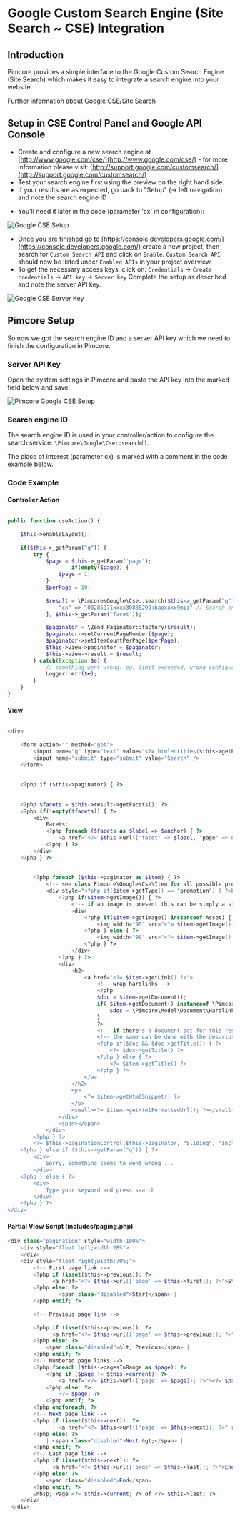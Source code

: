 # Google Custom Search Engine (Site Search ~ CSE) Integration

## Introduction
Pimcore provides a simple interface to the Google Custom Search Engine (Site Search) which 
makes it easy to integrate a search engine into your website. 

[Further information about Google CSE/Site Search](http://www.google.com/cse/)

## Setup in CSE Control Panel and Google API Console
* Create and configure a new search engine at [http://www.google.com/cse/](http://www.google.com/cse/) - 
for more information please visit: [http://support.google.com/customsearch/](http://support.google.com/customsearch/) .
* Test your search engine first using the preview on the right hand side. 
* If your results are as expected, go back to "Setup" (-> left navigation) and note the search engine ID 
- You'll need it later in the code (parameter 'cx'  in configuration): 

![Google CSE Setup](../img/cse1.png)

* Once you are finished go to [https://console.developers.google.com/](https://console.developers.google.com/) 
create a new project, then search for `Custom Search API` and click on `Enable`.
`Custom Search API` should now be listed under `Enabled APIs` in your project overview.
* To get the necessary access keys, click on: `Credentials` -> `Create credentials` -> `API key` -> `Server key`
Complete the setup as described and note the server API key.

![Google CSE Server Key](../img/cse2.png)


## Pimcore Setup
So now we got the search engine ID and a server API key which we need to finish the 
configuration in Pimcore. 

### Server API Key
Open the system settings in Pimcore and paste the API key into the marked field below and 
save. 

![Pimcore Google CSE Setup](../img/cse3.png)

### Search engine ID
The search engine ID is used in your controller/action to configure the search service: 
`\Pimcore\Google\Cse::search()`.

The place of interest (parameter cx) is marked with a comment in the code example below.
 

### Code Example

#### Controller Action
```php

public function cseAction() {
 
    $this->enableLayout();
 
    if($this->_getParam("q")) {
        try {
            $page = $this->_getParam('page');
                    if(empty($page)) {
                $page = 1;
            }
            $perPage = 10;
 
            $result = \Pimcore\Google\Cse::search($this->_getParam("q"), (($page-1) * $perPage), null, [
                "cx" => "00285971xxxx30885299:baoxxxx9mii" // Search engine ID
            ], $this->_getParam("facet"));
 
            $paginator = \Zend_Paginator::factory($result);
            $paginator->setCurrentPageNumber($page);
            $paginator->setItemCountPerPage($perPage);
            $this->view->paginator = $paginator;
            $this->view->result = $result;
        } catch(Exception $e) {
            // something went wrong: eg. limit exceeded, wrong configuration, ...
            Logger::err($e);
        }
    }
}
```

#### View
```php

<div>
 
    <form action="" method="get">
        <input name="q" type="text" value="<?= htmlentities($this->getParam("q"), ENT_QUOTES) ?>" />
        <input name="submit" type="submit" value="Search" />
    </form>
 
 
    <?php if ($this->paginator) { ?>
 
 
    <?php $facets = $this->result->getFacets(); ?>
    <?php if(!empty($facets)) { ?>
        <div>
            Facets:
            <?php foreach ($facets as $label => $anchor) { ?>
                <a href="<?= $this->url(['facet' => $label, "page" => null]); ?>"><?= $anchor ?></a>
            <?php } ?>
        </div>
    <?php } ?>
 
 
        <?php foreach ($this->paginator as $item) { ?>
            <!-- see class Pimcore\Google\Cse\Item for all possible properties -->
            <div style="<?php if($item->getType() == "promotion") { ?>background:green;<?php } ?>">
                <?php if($item->getImage()) { ?>
                    <!-- if an image is present this can be simply a string or an internal asset object -->
                    <div>
                        <?php if($item->getImage() instanceof Asset) { ?>
                            <img width="90" src="<?= $item->getImage()->getThumbnail("contentimages") ?>" />
                        <?php } else { ?>
                            <img width="90" src="<?= $item->getImage() ?>" />
                        <?php } ?>
                    </div>
                <?php } ?>
                <div>
                    <h2>
                        <a href="<?= $item->getLink() ?>">
                            <!-- wrap hardlinks -->
                            <?php
                            $doc = $item->getDocument();
                            if( $item->getDocument() instanceof \Pimcore\Model\Document\Hardlink ){
                                $doc = \Pimcore\Model\Document\Hardlink\Service::wrap($item->getDocument());
                            }
                            ?>
                            <!-- if there's a document set for this result use the original title without suffixes ... -->
                            <!-- the same can be done with the description and every other element relating to the document -->
                            <?php if($doc && $doc->getTitle()) { ?>
                                <?= $doc->getTitle() ?>
                            <?php } else { ?>
                                <?= $item->getTitle() ?>
                            <?php } ?>
                        </a>
                    </h2>
                    <p>
                        <?= $item->getHtmlSnippet() ?>
                    </p>
                    <small><?= $item->getHtmlFormattedUrl(); ?></small>
                </div>
                <span></span>
            </div>
        <?php } ?>
        <?= $this->paginationControl($this->paginator, "Sliding", "includes/paging.php"); ?>
    <?php } else if ($this->getParam("q")) { ?>
        <div>
            Sorry, something seems to went wrong ...
        </div>
    <?php } else { ?>
        <div>
            Type your keyword and press search
        </div>
    <?php } ?>
</div>
```

#### Partial View Script (includes/paging.php)
```php
<div class="pagination" style="width:100%">
    <div style="float:left;width:28%">
    </div>
    <div style="float:right;width:70%;">
        <!-- First page link -->
        <?php if (isset($this->previous)): ?>
              <a href="<?= $this->url(['page' => $this->first]); ?>">Start</a> |
        <?php else: ?>
                <span class="disabled">Start</span> |
        <?php endif; ?>
 
        <!-- Previous page link -->
 
        <?php if (isset($this->previous)): ?>
              <a href="<?= $this->url(['page' => $this->previous]); ?>" rel="prev">&lt; Previous</a> |
        <?php else: ?>
            <span class="disabled">&lt; Previous</span> |
        <?php endif; ?>
        <!-- Numbered page links -->
        <?php foreach ($this->pagesInRange as $page): ?>
            <?php if ($page != $this->current): ?>
                <a href="<?= $this->url(['page' => $page]); ?>"><?= $page; ?></a>
            <?php else: ?>
                <?= $page; ?>
            <?php endif; ?>
        <?php endforeach; ?>
        <!-- Next page link -->
        <?php if (isset($this->next)): ?>
              | <a href="<?= $this->url(['page' => $this->next]); ?>" rel="next">Next &gt;</a> |
        <?php else: ?>
            | <span class="disabled">Next &gt;</span> |
        <?php endif; ?>
        <!-- Last page link -->
        <?php if (isset($this->next)): ?>
              <a href="<?= $this->url(['page' => $this->last]); ?>">End</a>
        <?php else: ?>
            <span class="disabled">End</span>
        <?php endif; ?>
        &nbsp; Page <?= $this->current; ?> of <?= $this->last; ?>
    </div>
 </div>
```
